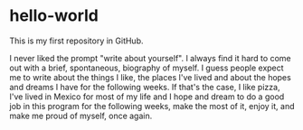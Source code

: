 # hello-world
This is my first repository in GitHub.

I never liked the prompt "write about yourself". I always find it hard to come out with a brief, spontaneous, biography of myself. I guess people expect me to write about the things I like, the places I've lived and about the hopes and dreams I have for the following weeks. If that's the case, I like pizza, I've lived in Mexico for most of my life and I hope and dream to do a good job in this program for the following weeks, make the most of it, enjoy it, and make me proud of myself, once again.
